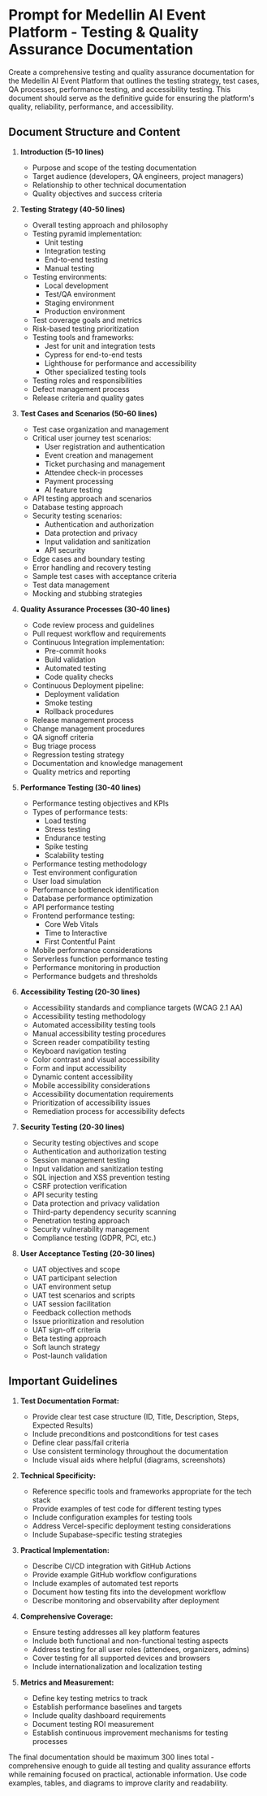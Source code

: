 # Prompt for Medellin AI Event Platform - Testing & Quality Assurance Documentation

Create a comprehensive testing and quality assurance documentation for the Medellin AI Event Platform that outlines the testing strategy, test cases, QA processes, performance testing, and accessibility testing. This document should serve as the definitive guide for ensuring the platform's quality, reliability, performance, and accessibility.

## Document Structure and Content

1. **Introduction (5-10 lines)**

   - Purpose and scope of the testing documentation
   - Target audience (developers, QA engineers, project managers)
   - Relationship to other technical documentation
   - Quality objectives and success criteria

2. **Testing Strategy (40-50 lines)**

   - Overall testing approach and philosophy
   - Testing pyramid implementation:
     - Unit testing
     - Integration testing
     - End-to-end testing
     - Manual testing
   - Testing environments:
     - Local development
     - Test/QA environment
     - Staging environment
     - Production environment
   - Test coverage goals and metrics
   - Risk-based testing prioritization
   - Testing tools and frameworks:
     - Jest for unit and integration tests
     - Cypress for end-to-end tests
     - Lighthouse for performance and accessibility
     - Other specialized testing tools
   - Testing roles and responsibilities
   - Defect management process
   - Release criteria and quality gates

3. **Test Cases and Scenarios (50-60 lines)**

   - Test case organization and management
   - Critical user journey test scenarios:
     - User registration and authentication
     - Event creation and management
     - Ticket purchasing and management
     - Attendee check-in processes
     - Payment processing
     - AI feature testing
   - API testing approach and scenarios
   - Database testing approach
   - Security testing scenarios:
     - Authentication and authorization
     - Data protection and privacy
     - Input validation and sanitization
     - API security
   - Edge cases and boundary testing
   - Error handling and recovery testing
   - Sample test cases with acceptance criteria
   - Test data management
   - Mocking and stubbing strategies

4. **Quality Assurance Processes (30-40 lines)**

   - Code review process and guidelines
   - Pull request workflow and requirements
   - Continuous Integration implementation:
     - Pre-commit hooks
     - Build validation
     - Automated testing
     - Code quality checks
   - Continuous Deployment pipeline:
     - Deployment validation
     - Smoke testing
     - Rollback procedures
   - Release management process
   - Change management procedures
   - QA signoff criteria
   - Bug triage process
   - Regression testing strategy
   - Documentation and knowledge management
   - Quality metrics and reporting

5. **Performance Testing (30-40 lines)**

   - Performance testing objectives and KPIs
   - Types of performance tests:
     - Load testing
     - Stress testing
     - Endurance testing
     - Spike testing
     - Scalability testing
   - Performance testing methodology
   - Test environment configuration
   - User load simulation
   - Performance bottleneck identification
   - Database performance optimization
   - API performance testing
   - Frontend performance testing:
     - Core Web Vitals
     - Time to Interactive
     - First Contentful Paint
   - Mobile performance considerations
   - Serverless function performance testing
   - Performance monitoring in production
   - Performance budgets and thresholds

6. **Accessibility Testing (20-30 lines)**

   - Accessibility standards and compliance targets (WCAG 2.1 AA)
   - Accessibility testing methodology
   - Automated accessibility testing tools
   - Manual accessibility testing procedures
   - Screen reader compatibility testing
   - Keyboard navigation testing
   - Color contrast and visual accessibility
   - Form and input accessibility
   - Dynamic content accessibility
   - Mobile accessibility considerations
   - Accessibility documentation requirements
   - Prioritization of accessibility issues
   - Remediation process for accessibility defects

7. **Security Testing (20-30 lines)**

   - Security testing objectives and scope
   - Authentication and authorization testing
   - Session management testing
   - Input validation and sanitization testing
   - SQL injection and XSS prevention testing
   - CSRF protection verification
   - API security testing
   - Data protection and privacy validation
   - Third-party dependency security scanning
   - Penetration testing approach
   - Security vulnerability management
   - Compliance testing (GDPR, PCI, etc.)

8. **User Acceptance Testing (20-30 lines)**
   - UAT objectives and scope
   - UAT participant selection
   - UAT environment setup
   - UAT test scenarios and scripts
   - UAT session facilitation
   - Feedback collection methods
   - Issue prioritization and resolution
   - UAT sign-off criteria
   - Beta testing approach
   - Soft launch strategy
   - Post-launch validation

## Important Guidelines

1. **Test Documentation Format:**

   - Provide clear test case structure (ID, Title, Description, Steps, Expected Results)
   - Include preconditions and postconditions for test cases
   - Define clear pass/fail criteria
   - Use consistent terminology throughout the documentation
   - Include visual aids where helpful (diagrams, screenshots)

2. **Technical Specificity:**

   - Reference specific tools and frameworks appropriate for the tech stack
   - Provide examples of test code for different testing types
   - Include configuration examples for testing tools
   - Address Vercel-specific deployment testing considerations
   - Include Supabase-specific testing strategies

3. **Practical Implementation:**

   - Describe CI/CD integration with GitHub Actions
   - Provide example GitHub workflow configurations
   - Include examples of automated test reports
   - Document how testing fits into the development workflow
   - Describe monitoring and observability after deployment

4. **Comprehensive Coverage:**

   - Ensure testing addresses all key platform features
   - Include both functional and non-functional testing aspects
   - Address testing for all user roles (attendees, organizers, admins)
   - Cover testing for all supported devices and browsers
   - Include internationalization and localization testing

5. **Metrics and Measurement:**
   - Define key testing metrics to track
   - Establish performance baselines and targets
   - Include quality dashboard requirements
   - Document testing ROI measurement
   - Establish continuous improvement mechanisms for testing processes

The final documentation should be maximum 300 lines total - comprehensive enough to guide all testing and quality assurance efforts while remaining focused on practical, actionable information. Use code examples, tables, and diagrams to improve clarity and readability.
